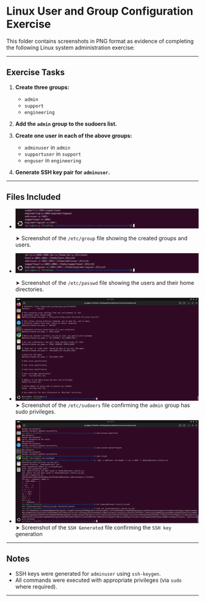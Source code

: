 # Linux User and Group Configuration Exercise

This folder contains screenshots in PNG format as evidence of completing the following Linux system administration exercise:

---

##  Exercise Tasks

1. **Create three groups:**
   - `admin`
   - `support`
   - `engineering`

2. **Add the `admin` group to the sudoers list.**

3. **Create one user in each of the above groups:**
   - `adminuser` in `admin`
   - `supportuser` in `support`
   - `enguser` in `engineering`

4. **Generate SSH key pair for `adminuser`.**

---

##  Files Included

- ![etc group](./images/etc_group.png)  
 
  ➤ Screenshot of the `/etc/group` file showing the created groups and users.

- ![etc group](./images/etc_passwd.png)  

  ➤ Screenshot of the `/etc/passwd` file showing the users and their home directories.

- ![etc group](./images/etc_sudoers.png)  
  ➤ Screenshot of the `/etc/sudoers` file confirming the `admin` group has sudo privileges.

- ![etc group](./images/exercise3_general.png)  
  ➤ Screenshot of the `SSH Generated` file confirming the `SSH key` generation

---

## Notes

- SSH keys were generated for `adminuser` using `ssh-keygen`.
- All commands were executed with appropriate privileges (via `sudo` where required).

---
